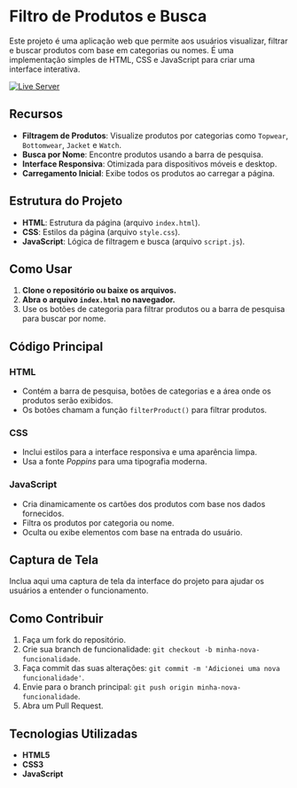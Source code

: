 # Filtro de Produtos e Busca

Este projeto é uma aplicação web que permite aos usuários visualizar, filtrar e buscar produtos com base em categorias ou nomes. É uma implementação simples de HTML, CSS e JavaScript para criar uma interface interativa.

[![Live Server](https://img.shields.io/badge/Live_Server-Click_Here-brightgreen?style=for-the-badge)](https://felipetaua.github.io/Filtro-de-Produtos/)


## Recursos

- **Filtragem de Produtos**: Visualize produtos por categorias como `Topwear`, `Bottomwear`, `Jacket` e `Watch`.
- **Busca por Nome**: Encontre produtos usando a barra de pesquisa.
- **Interface Responsiva**: Otimizada para dispositivos móveis e desktop.
- **Carregamento Inicial**: Exibe todos os produtos ao carregar a página.

## Estrutura do Projeto

- **HTML**: Estrutura da página (arquivo `index.html`).
- **CSS**: Estilos da página (arquivo `style.css`).
- **JavaScript**: Lógica de filtragem e busca (arquivo `script.js`).

## Como Usar

1. **Clone o repositório ou baixe os arquivos.**
2. **Abra o arquivo `index.html` no navegador.**
3. Use os botões de categoria para filtrar produtos ou a barra de pesquisa para buscar por nome.

## Código Principal

### HTML

- Contém a barra de pesquisa, botões de categorias e a área onde os produtos serão exibidos.
- Os botões chamam a função `filterProduct()` para filtrar produtos.

### CSS

- Inclui estilos para a interface responsiva e uma aparência limpa.
- Usa a fonte *Poppins* para uma tipografia moderna.

### JavaScript

- Cria dinamicamente os cartões dos produtos com base nos dados fornecidos.
- Filtra os produtos por categoria ou nome.
- Oculta ou exibe elementos com base na entrada do usuário.

## Captura de Tela

Inclua aqui uma captura de tela da interface do projeto para ajudar os usuários a entender o funcionamento.

## Como Contribuir

1. Faça um fork do repositório.
2. Crie sua branch de funcionalidade: `git checkout -b minha-nova-funcionalidade`.
3. Faça commit das suas alterações: `git commit -m 'Adicionei uma nova funcionalidade'`.
4. Envie para o branch principal: `git push origin minha-nova-funcionalidade`.
5. Abra um Pull Request.

## Tecnologias Utilizadas

- **HTML5**
- **CSS3**
- **JavaScript**
